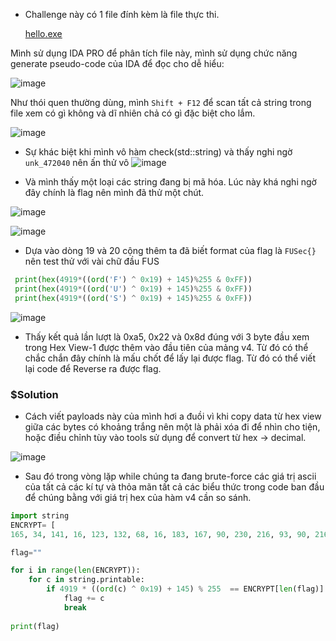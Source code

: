 - Challenge này có 1 file đính kèm là file thực thi.
  
  [hello.exe](https://github.com/M4rv3l-M3tavers3/FUSEC_2022/blob/main/Reversing/hello.exe)

Mình sử dụng IDA PRO để phân tích file này, mình sử dụng chức năng generate pseudo-code của IDA để đọc cho dễ hiểu:

![image](https://user-images.githubusercontent.com/93731698/195073225-c5232225-15de-46ca-bde7-1dadbcdac4a6.png)

Như thói quen thường dùng, mình `Shift + F12` để scan tất cả string trong file xem có gì không và dĩ nhiên chả có gì đặc biệt cho lắm.

![image](https://user-images.githubusercontent.com/93731698/195073698-4254d495-e726-4c74-af4f-44905c85e77e.png)

- Sự khác biệt khi mình vô hàm check(std::string) và thấy nghi ngờ `unk_472040` nên ấn thử vô 
![image](https://user-images.githubusercontent.com/93731698/195155944-f6341e7f-fe18-4bf2-bf96-bf44e4d0cb4b.png)

- Và mình thấy một loại các string đang bị mã hóa. Lúc này khá nghi ngờ đây chính là flag nên mình đã thử một chút. 

![image](https://user-images.githubusercontent.com/93731698/195156055-0bb2aba0-734c-4768-976a-7a2174487d0f.png)



 ![image](https://user-images.githubusercontent.com/93731698/195154030-1a45a581-97b7-480e-8ec0-8b03b03dce8c.png)

- Dựa vào dòng 19 và 20 cộng thêm ta đã biết format của flag là `FUSec{}` nên test thử với vài chữ đầu FUS


```python
 print(hex(4919*((ord('F') ^ 0x19) + 145)%255 & 0xFF))
 print(hex(4919*((ord('U') ^ 0x19) + 145)%255 & 0xFF))
 print(hex(4919*((ord('S') ^ 0x19) + 145)%255 & 0xFF))
```
![image](https://user-images.githubusercontent.com/93731698/195150235-716244ce-3d6e-40f8-958e-452e23d699f0.png)


- Thấy kết quả lần lượt là 0xa5, 0x22 và 0x8d đúng với 3 byte đầu xem trong Hex View-1 được thêm vào đầu tiên của mảng v4. Từ đó có thể chắc chắn đây chính là mấu chốt để lấy lại được flag. Từ đó có thể viết lại code để Reverse ra được flag.

### $Solution

- Cách viết payloads này của mình hơi a đuồi vì khi copy data từ hex view giữa các bytes có khoảng trắng nên một là phải xóa đi để nhìn cho tiện, hoặc điều chỉnh tùy vào tools sử dụng để convert từ hex -> decimal. 

![image](https://user-images.githubusercontent.com/93731698/195158091-be941e94-ad70-43c5-ae02-25babeb4dcee.png)


- Sau đó trong vòng lặp while chúng ta đang brute-force các giá trị ascii của tất cả các kí tự và thỏa mãn tất cả các biểu thức trong code ban đầu để chúng bằng với giá trị hex của hàm v4 cần so sánh.

```python
import string 
ENCRYPT= [
165, 34, 141, 16, 123, 132, 68, 16, 183, 167, 90, 230, 216, 93, 90, 216, 109, 249, 238, 35, 109, 109, 93, 142, 183, 197, 68, 90, 68, 167, 16 ,175, 238, 35, 197, 197, 197, 197, 183 ,238 ,238 ,249 ,216 ,90 ,68, 183, 216 ,230, 216, 230, 197, 35 ,93 ,249, 93, 230, 90 ,238 ,16 ,216, 175, 109, 68 ,249, 93, 142, 68, 68, 167, 93, 25]

flag=""

for i in range(len(ENCRYPT)):
    for c in string.printable:
        if 4919 * ((ord(c) ^ 0x19) + 145) % 255  == ENCRYPT[len(flag)]:
            flag += c
            break
            
print(flag)

```



